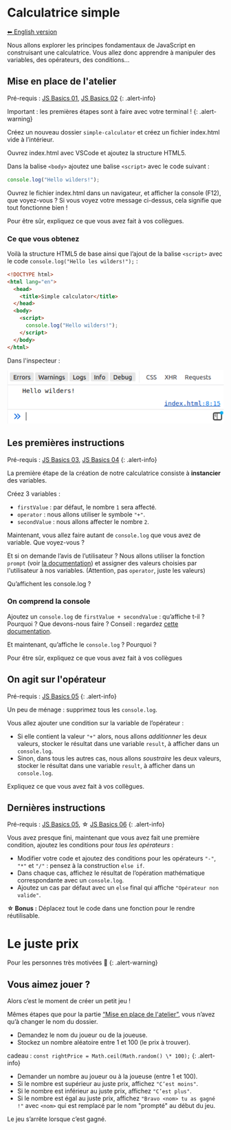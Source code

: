 # Calculatrice simple

[⬅ English version](./)

Nous allons explorer les principes fondamentaux de JavaScript en construisant une calculatrice. Vous allez donc apprendre à manipuler des variables, des opérateurs, des conditions...

## Mise en place de l'atelier

Pré-requis : [JS Basics 01](https://odyssey.wildcodeschool.com/quests/1262), [JS Basics 02](https://odyssey.wildcodeschool.com/quests/1267)
{: .alert-info}

Important : les premières étapes sont à faire avec votre terminal !
{: .alert-warning}

Créez un nouveau dossier `simple-calculator` et créez un fichier index.html vide à l’intérieur.

Ouvrez index.html avec VSCode et ajoutez la structure HTML5.

Dans la balise `<body>` ajoutez une balise `<script>` avec le code suivant :

```js
console.log("Hello wilders!");
```

Ouvrez le fichier index.html dans un navigateur, et afficher la console (F12), que voyez-vous ? Si vous voyez votre message ci-dessus, cela signifie que tout fonctionne bien !

Pour être sûr, expliquez ce que vous avez fait à vos collègues.

### Ce que vous obtenez

Voilà la structure HTML5 de base ainsi que l’ajout de la balise `<script>` avec le code `console.log("Hello les wilders!");` :

```html
<!DOCTYPE html>
<html lang="en">
  <head>
    <title>Simple calculator</title>
  </head>
  <body>
    <script>
      console.log("Hello wilders!");
    </script>
  </body>
</html>
```

Dans l'inspecteur :

!["Hello les wilders!" dans l'inspecteur](./images/helloWilders.png)

## Les premières instructions

Pré-requis : [JS Basics 03](https://odyssey.wildcodeschool.com/quests/1268), [JS Basics 04](https://odyssey.wildcodeschool.com/quests/1269)
{: .alert-info}

La première étape de la création de notre calculatrice consiste à **instancier** des variables.

Créez 3 variables :

- `firstValue` : par défaut, le nombre `1` sera affecté.
- `operator` : nous allons utiliser le symbole `"+"`.
- `secondValue` : nous allons affecter le nombre `2`.

Maintenant, vous allez faire autant de `console.log` que vous avez de variable. Que voyez-vous ?

Et si on demande l’avis de l’utilisateur ? Nous allons utiliser la fonction `prompt` (voir [la documentation](https://developer.mozilla.org/en-US/docs/Web/API/Window/prompt)) et assigner des valeurs choisies par l'utilisateur à nos variables. (Attention, pas `operator`, juste les valeurs)

Qu’affichent les console.log ?

### On comprend la console

Ajoutez un `console.log` de `firstValue + secondValue` : qu’affiche t-il ? Pourquoi ? Que devons-nous faire ? Conseil : regardez [cette documentation](https://developer.mozilla.org/en-US/docs/Web/JavaScript/Reference/Global_Objects/parseInt).

Et maintenant, qu’affiche le `console.log` ? Pourquoi ?

Pour être sûr, expliquez ce que vous avez fait à vos collègues

## On agit sur l'opérateur

Pré-requis : [JS Basics 05](https://odyssey.wildcodeschool.com/quests/1270)
{: .alert-info}

Un peu de ménage : supprimez tous les `console.log`.

Vous allez ajouter une condition sur la variable de l’opérateur :

- Si elle contient la valeur `"+"` alors, nous allons _additionner_ les deux valeurs, stocker le résultat dans une variable `result`, à afficher dans un `console.log`.
- Sinon, dans tous les autres cas, nous allons _soustraire_ les deux valeurs, stocker le résultat dans une variable `result`, à afficher dans un `console.log`.

Expliquez ce que vous avez fait à vos collègues.

## Dernières instructions

Pré-requis : [JS Basics 05](https://odyssey.wildcodeschool.com/quests/1270), ☆ [JS Basics 06](https://odyssey.wildcodeschool.com/quests/1278)
{: .alert-info}

Vous avez presque fini, maintenant que vous avez fait une première condition, ajoutez les conditions pour _tous les opérateurs_ :

- Modifier votre code et ajoutez des conditions pour les opérateurs `"-"`, `"*"` et `"/"` : pensez à la construction `else if`.
- Dans chaque cas, affichez le résultat de l’opération mathématique correspondante avec un `console.log`.
- Ajoutez un cas par défaut avec un `else` final qui affiche `"Opérateur non valide"`.

**☆ Bonus :** Déplacez tout le code dans une fonction pour le rendre réutilisable.

# Le juste prix

Pour les personnes très motivées 🤘
{: .alert-warning}

## Vous aimez jouer ?

Alors c’est le moment de créer un petit jeu !

Mêmes étapes que pour la partie [“Mise en place de l'atelier”](#mise-en-place-de-latelier), vous n’avez qu’à changer le nom du dossier.

- Demandez le nom du joueur ou de la joueuse.
- Stockez un nombre aléatoire entre 1 et 100 (le prix à trouver).

cadeau : `const rightPrice = Math.ceil(Math.random() \* 100);`
{: .alert-info}

- Demander un nombre au joueur ou à la joueuse (entre 1 et 100).
- Si le nombre est supérieur au juste prix, affichez `"C’est moins"`.
- Si le nombre est inférieur au juste prix, affichez `"C’est plus"`.
- Si le nombre est égal au juste prix, affichez `"Bravo <nom> tu as gagné !"` avec `<nom>` qui est remplacé par le nom "prompté" au début du jeu.

Le jeu s’arrête lorsque c’est gagné.
